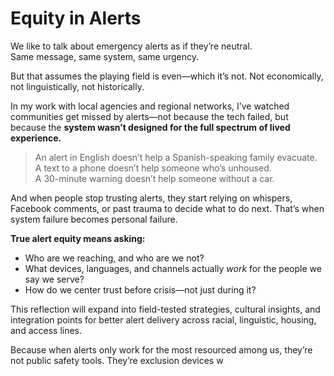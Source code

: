 # Equity in Alerts

We like to talk about emergency alerts as if they’re neutral.  
Same message, same system, same urgency.

But that assumes the playing field is even—which it’s not. Not economically, not linguistically, not historically.

In my work with local agencies and regional networks, I’ve watched communities get missed by alerts—not because the tech failed, but because the **system wasn’t designed for the full spectrum of lived experience.**

> An alert in English doesn’t help a Spanish-speaking family evacuate.  
> A text to a phone doesn’t help someone who’s unhoused.  
> A 30-minute warning doesn’t help someone without a car.

And when people stop trusting alerts, they start relying on whispers, Facebook comments, or past trauma to decide what to do next. That’s when system failure becomes personal failure.

**True alert equity means asking:**
- Who are we reaching, and who are we not?
- What devices, languages, and channels actually *work* for the people we say we serve?
- How do we center trust before crisis—not just during it?

This reflection will expand into field-tested strategies, cultural insights, and integration points for better alert delivery across racial, linguistic, housing, and access lines.

Because when alerts only work for the most resourced among us, they’re not public safety tools. They’re exclusion devices w
